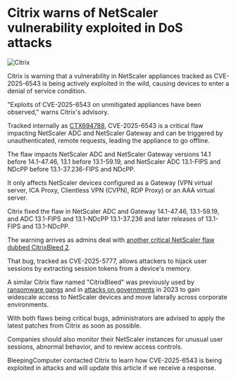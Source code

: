 # Citrix warns of NetScaler vulnerability exploited in DoS attacks

![Citrix](https://www.bleepstatic.com/content/hl-images/2023/07/20/Citrix-headpic.jpg)

Citrix is warning that a vulnerability in NetScaler appliances tracked as CVE-2025-6543 is being actively exploited in the wild, causing devices to enter a denial of service condition.

"Exploits of CVE-2025-6543 on unmitigated appliances have been observed," warns Citrix's advisory.

Tracked internally as [CTX694788](https://support.citrix.com/support-home/kbsearch/article?articleNumber=CTX694788), CVE-2025-6543 is a critical flaw impacting NetScaler ADC and NetScaler Gateway and can be triggered by unauthenticated, remote requests, leading the appliance to go offline.

The flaw impacts NetScaler ADC and NetScaler Gateway versions 14.1 before 14.1-47.46, 13.1 before 13.1-59.19, and NetScaler ADC 13.1-FIPS and NDcPP before 13.1-37.236-FIPS and NDcPP.

It only affects NetScaler devices configured as a Gateway (VPN virtual server, ICA Proxy, Clientless VPN (CVPN), RDP Proxy) or an AAA virtual server.

Citrix fixed the flaw in NetScaler ADC and Gateway 14.1-47.46, 13.1-59.19, and ADC 13.1-FIPS and 13.1-NDcPP 13.1-37.236 and later releases of 13.1-FIPS and 13.1-NDcPP.

The warning arrives as admins deal with [another critical NetScaler flaw dubbed CitrixBleed 2](https://www.bleepingcomputer.com/news/security/new-citrixbleed-2-netscaler-flaw-let-hackers-hijack-sessions/).

That bug, tracked as CVE-2025-5777, allows attackers to hijack user sessions by extracting session tokens from a device's memory.

A similar Citrix flaw named "CitrixBleed" was previously used by [ransomware gangs](https://www.bleepingcomputer.com/news/security/lockbit-ransomware-exploits-citrix-bleed-in-attacks-10k-servers-exposed/) and in [attacks on governments](https://www.bleepingcomputer.com/news/security/hackers-use-citrix-bleed-flaw-in-attacks-on-govt-networks-worldwide/) in 2023 to gain widescale access to NetScaler devices and move laterally across corporate environments.

With both flaws being critical bugs, administrators are advised to apply the latest patches from Citrix as soon as possible.

Companies should also monitor their NetScaler instances for unusual user sessions, abnormal behavior, and to review access controls.

BleepingComputer contacted Citrix to learn how CVE-2025-6543 is being exploited in attacks and will update this article if we receive a response.